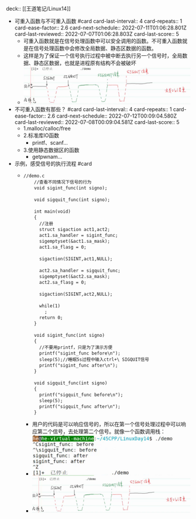 deck:: [[王道笔记/Linux14]]

- 可重入函数与不可重入函数 #card
  card-last-interval:: 4
  card-repeats:: 1
  card-ease-factor:: 2.6
  card-next-schedule:: 2022-07-11T01:06:28.801Z
  card-last-reviewed:: 2022-07-07T01:06:28.803Z
  card-last-score:: 5
	- 可重入函数就是在信号处理函数中可以安全调用的函数。不可重入函数就是在信号处理函数中会修改全局数据、静态区数据的函数。
	- 这样是为了保证一个信号执行过程中被中断去执行另一个信号时，全局数据、静态区数据，也就是进程原有结构不会被破坏
	- ![image.png](../assets/image_1657078604685_0.png)
- 不可重入函数有那些？ #card
  card-last-interval:: 4
  card-repeats:: 1
  card-ease-factor:: 2.6
  card-next-schedule:: 2022-07-12T00:09:04.580Z
  card-last-reviewed:: 2022-07-08T00:09:04.581Z
  card-last-score:: 5
	- 1.malloc/calloc/free
	- 2.标准库IO函数
		- printf、scanf...
	- 3.使用静态数据区的函数
		- getpwnam...
- 示例，感受信号的执行流程 #card
	- ```
	  //demo.c
	  	  //查看不同情况下信号的行为
	  	  void sigint_func(int signo);
	  
	  	  void sigquit_func(int signo);
	  
	  	  int main(void)
	  	  {
	  	    //注册
	  	    struct sigaction act1,act2;
	  	    act1.sa_handler = sigint_func;
	  	    sigemptyset(&act1.sa_mask);
	  	    act1.sa_flasg = 0;
	  
	  	    sigaction(SIGINT,act1,NULL);
	  
	  	    act2.sa_handler = sigquit_func;
	  	    sigemptyset(&act2.sa_mask);
	  	    act2.sa_flasg = 0;
	  
	  	    sigaction(SIGINT,act2,NULL);
	  
	  	    while(1)
	  	      ;
	  	    return 0;  
	  	  }
	  
	  	  void sigint_func(int signo)
	  	  {
	  	    //不要用printf，只是为了演示方便
	  	    printf("sigint_func before\n");
	  	    sleep(5);//睡眠5s过程中输入ctrl+\ SIGQUIT信号
	  	    printf("sigint_func after\n");
	  	  }
	  
	  	  void sigquit_func(int signo)
	  	  {
	  	    printf("sigquit_func before\n");
	  	    sleep(5);
	  	    printf("sigquit_func after\n");
	  	  }
	  ```
		- 用户的代码是可以响应信号的，所以在第一个信号处理过程中可以响应第二个信号，去处理第二个信号。就像一个函数调用栈：
		- ![image.png](../assets/image_1657078246585_0.png)
		- ![image.png](../assets/image_1657078604685_0.png)